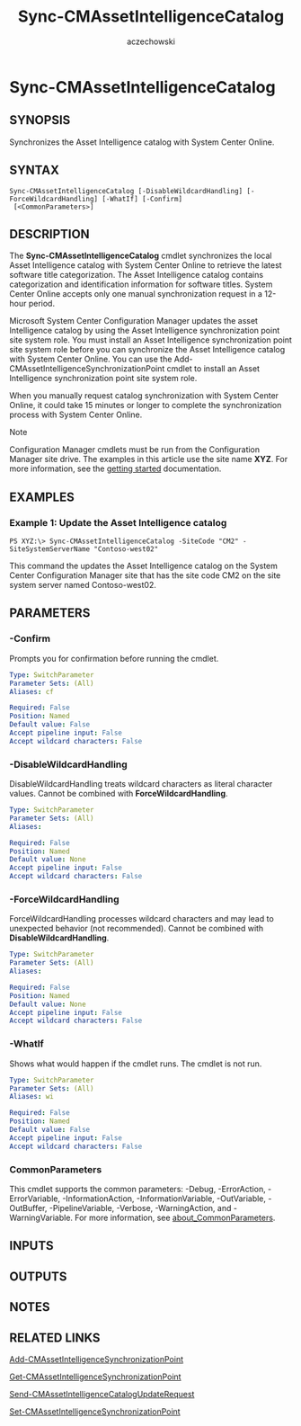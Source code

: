 ﻿---
author: aczechowski
description: Synchronizes the Asset Intelligence catalog with System Center Online.
external help file: AdminUI.PS.AssetIntelligence.dll-Help.xml
manager: dougeby
Module Name: ConfigurationManager
ms.author: aaroncz
ms.date: 05/07/2019
ms.prod: configuration-manager
ms.technology: configmgr-other
ms.topic: conceptual
schema: 2.0.0
title: Sync-CMAssetIntelligenceCatalog
titleSuffix: Configuration Manager
---

# Sync-CMAssetIntelligenceCatalog

## SYNOPSIS
Synchronizes the Asset Intelligence catalog with System Center Online.

## SYNTAX

```
Sync-CMAssetIntelligenceCatalog [-DisableWildcardHandling] [-ForceWildcardHandling] [-WhatIf] [-Confirm]
 [<CommonParameters>]
```

## DESCRIPTION
The **Sync-CMAssetIntelligenceCatalog** cmdlet synchronizes the local Asset Intelligence catalog with System Center Online to retrieve the latest software title categorization.
The Asset Intelligence catalog contains categorization and identification information for software titles.
System Center Online accepts only one manual synchronization request in a 12-hour period.

Microsoft System Center Configuration Manager updates the asset Intelligence catalog by using the Asset Intelligence synchronization point site system role.
You must install an Asset Intelligence synchronization point site system role before you can synchronize the Asset Intelligence catalog with System Center Online.
You can use the Add-CMAssetIntelligenceSynchronizationPoint cmdlet to install an Asset Intelligence synchronization point site system role.

When you manually request catalog synchronization with System Center Online, it could take 15 minutes or longer to complete the synchronization process with System Center Online.

> [!NOTE]
> Configuration Manager cmdlets must be run from the Configuration Manager site drive.
> The examples in this article use the site name **XYZ**. For more information, see the
> [getting started](/powershell/sccm/overview) documentation.

## EXAMPLES

### Example 1: Update the Asset Intelligence catalog
```
PS XYZ:\> Sync-CMAssetIntelligenceCatalog -SiteCode "CM2" -SiteSystemServerName "Contoso-west02"
```

This command the updates the Asset Intelligence catalog on the System Center Configuration Manager site that has the site code CM2 on the site system server named Contoso-west02.

## PARAMETERS

### -Confirm
Prompts you for confirmation before running the cmdlet.

```yaml
Type: SwitchParameter
Parameter Sets: (All)
Aliases: cf

Required: False
Position: Named
Default value: False
Accept pipeline input: False
Accept wildcard characters: False
```

### -DisableWildcardHandling
DisableWildcardHandling treats wildcard characters as literal character values. Cannot be combined with **ForceWildcardHandling**.

```yaml
Type: SwitchParameter
Parameter Sets: (All)
Aliases:

Required: False
Position: Named
Default value: None
Accept pipeline input: False
Accept wildcard characters: False
```

### -ForceWildcardHandling
ForceWildcardHandling processes wildcard characters and may lead to unexpected behavior (not recommended). Cannot be combined with **DisableWildcardHandling**.

```yaml
Type: SwitchParameter
Parameter Sets: (All)
Aliases:

Required: False
Position: Named
Default value: None
Accept pipeline input: False
Accept wildcard characters: False
```

### -WhatIf
Shows what would happen if the cmdlet runs.
The cmdlet is not run.

```yaml
Type: SwitchParameter
Parameter Sets: (All)
Aliases: wi

Required: False
Position: Named
Default value: False
Accept pipeline input: False
Accept wildcard characters: False
```

### CommonParameters
This cmdlet supports the common parameters: -Debug, -ErrorAction, -ErrorVariable, -InformationAction, -InformationVariable, -OutVariable, -OutBuffer, -PipelineVariable, -Verbose, -WarningAction, and -WarningVariable. For more information, see [about_CommonParameters](https://go.microsoft.com/fwlink/?LinkID=113216).

## INPUTS

## OUTPUTS

## NOTES

## RELATED LINKS

[Add-CMAssetIntelligenceSynchronizationPoint](Add-CMAssetIntelligenceSynchronizationPoint.md)

[Get-CMAssetIntelligenceSynchronizationPoint](Get-CMAssetIntelligenceSynchronizationPoint.md)

[Send-CMAssetIntelligenceCatalogUpdateRequest](Send-CMAssetIntelligenceCatalogUpdateRequest.md)

[Set-CMAssetIntelligenceSynchronizationPoint](Set-CMAssetIntelligenceSynchronizationPoint.md)


